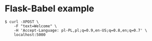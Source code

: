 # Flask-Babel example

```
$ curl -XPOST \
    -F "text=Welcome" \
    -H 'Accept-Language: pl-PL,pl;q=0.9,en-US;q=0.8,en;q=0.7' \
    localhost:5000
```
